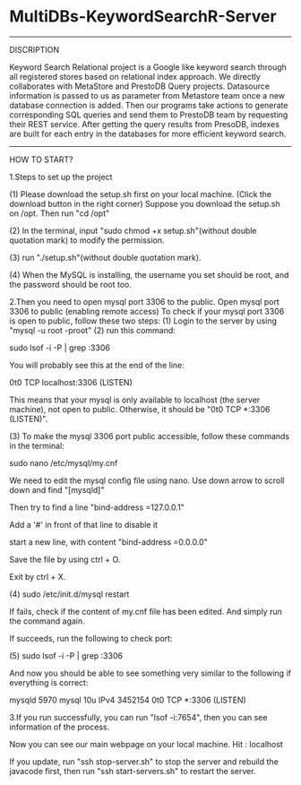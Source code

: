 # MultiDBs-KeywordSearchR-Server
**********************************************************************************
DISCRIPTION

Keyword Search Relational project is a Google like keyword search through all registered stores based on relational index approach. We directly collaborates with MetaStore and PrestoDB Query projects. Datasource information is passed to us as parameter from Metastore team once a new database connection is added. Then our programs take actions to generate corresponding SQL queries and send them to PrestoDB team by requesting their REST service. After getting the query results from PresoDB, indexes are built for each entry in the databases for more efficient keyword search.
**********************************************************************************
HOW TO START?

1.Steps to set up the project

(1) Please download the setup.sh first on your local machine. (Click the download button in the right corner)
Suppose you download the setup.sh on /opt. Then run "cd /opt"

(2) In the terminal, input "sudo chmod +x setup.sh"(without double quotation mark) to modify the permission.

(3) run "./setup.sh"(without double quotation mark).

(4) When the MySQL is installing, the username you set should be root, and the password should be root too.


2.Then you need to open mysql port 3306 to the public. Open mysql port 3306 to public (enabling remote access)
To check if your mysql port 3306 is open to public, follow these two steps:
(1) Login to the server by using "mysql -u root -proot"
(2) run this command:

sudo lsof -i -P | grep :3306
 
You will probably see this at the end of the line:
 
0t0  TCP localhost:3306 (LISTEN)
 
This means that your mysql is only available to localhost (the server machine), not open to public.
Otherwise, it should be "0t0  TCP *:3306 (LISTEN)".

(3)
To make the mysql 3306 port public accessible, follow these commands in the terminal:

sudo nano /etc/mysql/my.cnf
 
We need to edit the mysql config file using nano. Use down arrow to scroll down and find "[mysqld]"

Then try to find a line "bind-address           =127.0.0.1"

Add a '#' in front of that line to disable it

start a new line, with content "bind-address             =0.0.0.0"

Save the file by using ctrl + O.

Exit by ctrl + X. 

(4)
sudo /etc/init.d/mysql restart

If fails, check if the content of my.cnf file has been edited. And simply run the command again.

If succeeds, run the following to check port:
 
(5) 
sudo lsof -i -P | grep :3306
 
And now you should be able to see something very similar to the following if everything is correct:
 
mysqld     5970    mysql   10u  IPv4 3452154      0t0  TCP *:3306 (LISTEN)

3.If you run successfully, you can run "lsof -i:7654", then you can see information of the process.

Now you can see our main webpage on your local machine. Hit : localhost

If you update, run "ssh stop-server.sh" to stop the server and rebuild the javacode first, then run "ssh start-servers.sh" to restart the server.
